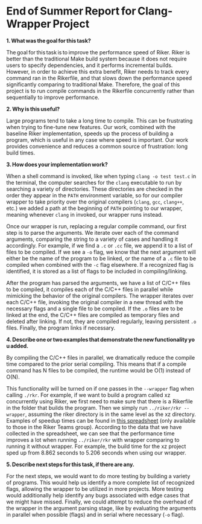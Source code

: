# End of Summer Report for Clang-Wrapper Project 

**1. What was the goal for this task?** 

The goal for this task is to improve the performance speed of Riker. Riker is better than the traditional Make build system because it does not require users to specify dependencies, and it performs incremental builds. However, in order to achieve this extra benefit, Riker needs to track every command ran in the Rikerfile, and that slows down the performance speed significantly comparing to traditional Make. Therefore, the goal of this project is to run compile commands in the Rikerfile concurrently rather than sequentially to improve performance.  

**2. Why is this useful?** 

Large programs tend to take a long time to compile. This can be frustrating when trying to fine-tune new features. Our work, combined with the baseline Riker implementation, speeds up the process of building a program, which is useful in any case where speed is important. Our work provides convenience and reduces a common source of frustration: long build times. 


**3. How does your implementation work?** 

When a shell command is invoked, like when typing `clang -o test test.c` in the terminal, the computer searches for the `clang` executable to run by searching a variety of directories. These directories are checked in the order they appear in the `PATH` environment variable, so for our compiler wrapper to take priority over the original compilers (`clang`, `gcc`, `clang++`, etc.) we added a path at the beginning of `PATH` pointing to our wrapper, meaning whenever `clang` in invoked, our wrapper runs instead. 

Once our wrapper is run, replacing a regular compile command, our first step is to parse the arguments. We iterate over each of the command arguments, comparing the string to a variety of cases and handling it accordingly. For example, if we find a `.c` or `.cc` file, we append it to a list of files to be compiled. If we see a `-o` flag, we know that the next argument will either be the name of the program to be linked, or the name of a `.c` file to be compiled when combined with the `-c` flag elsewhere. If a recognized flag is identified, it is stored as a list of flags to be included in compiling/linking. 

After the program has parsed the arguments, we have a list of C/C++ files to be compiled, it compiles each of the C/C++ files in parallel while mimicking the behavior of the original compilers. The wrapper iterates over each C/C++ file, invoking the original compiler in a new thread with the necessary flags and a single file to be compiled. If the `.o` files are to be linked at the end, the C/C++ files are compiled as temporary files and deleted after linking. If not, they are compiled regularly, leaving persistent `.o` files. Finally, the program links if necessary. 

 

**4. Describe one or two examples that demonstrate the new functionality you added.** 

By compiling the C/C++ files in parallel, we dramatically reduce the compile time compared to the prior serial compiling. This means that if a compile command has N files to be compiled, the runtime would be O(1) instead of O(N). 

This functionality will be turned on if one passes in the `--wrapper` flag when calling `./rkr`. For example, if we want to build a program called xz concurrently using Riker, we first need to make sure that there is a Rikerfile in the folder that builds the program. Then we simply run `../riker/rkr --wrapper`, assuming the riker directory is in the same level as the xz directory. Examples of speedup times can be found in [this spreadsheet](https://grinco.sharepoint.com/:x:/r/sites/CS-SystemsandLanguages-Riker/Shared%20Documents/Riker/Performance%20Time.xlsx?d=wf71c8f52f4284445b90c6f427019b12e&csf=1&web=1&e=KZxWug) (only available to those in the Riker Teams group). According to the data that we have collected in the spreadsheet, we can see that the performance time improves a lot when running `../riker/rkr` with wrapper comparing to running it without wrapper.  For example, the build time for the xz project sped up from 8.862 seconds to 5.206 seconds when using our wrapper. 

 

**5. Describe next steps for this task, if there are any.** 

For the next steps, we would want to do more testing by building a variety of programs. This would help us identify a more complete list of recognized flags, allowing the wrapper to be utilized in more projects. More testing would additionally help identify any bugs associated with edge cases that we might have missed. Finally, we could attempt to reduce the overhead of the wrapper in the argument parsing stage, like by evaluating the arguments in parallel when possible (flags) and in serial where necessary (`-o` flag). 